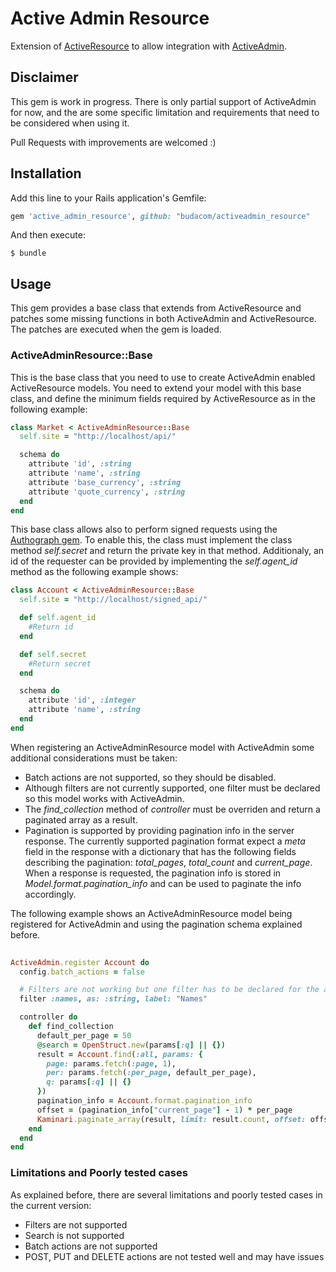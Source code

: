 # Active Admin Resource

Extension of [ActiveResource](https://github.com/rails/activeresource) to allow integration
with [ActiveAdmin](https://github.com/activeadmin/activeadmin).

## Disclaimer

This gem is work in progress. There is only partial support of ActiveAdmin for now, and the are some specific limitation and requirements that need to be considered when using it. 

Pull Requests with improvements are welcomed :)

## Installation

Add this line to your Rails application's Gemfile:

```ruby
gem 'active_admin_resource', github: "budacom/activeadmin_resource"
```

And then execute:

    $ bundle

## Usage

This gem provides a base class that extends from ActiveResource and patches some missing functions in both ActiveAdmin and ActiveResource. The patches are executed when the gem is loaded.

### ActiveAdminResource::Base

This is the base class that you need to use to create ActiveAdmin enabled ActiveResource models. You need to extend your model with this base class, and define the minimum fields required by ActiveResource as in the following example: 

```ruby
class Market < ActiveAdminResource::Base
  self.site = "http://localhost/api/"

  schema do
    attribute 'id', :string
    attribute 'name', :string
    attribute 'base_currency', :string
    attribute 'quote_currency', :string
  end
end
```

This base class allows also to perform signed requests using the [Authograph gem](https://github.com/budacom/authograph/). To enable this, the class must implement the class method *self.secret* and return the private key in that method. Additionaly, an id of the requester can be provided by implementing the *self.agent_id* method as the following example shows:  

```ruby
class Account < ActiveAdminResource::Base
  self.site = "http://localhost/signed_api/"

  def self.agent_id
    #Return id
  end

  def self.secret
    #Return secret
  end

  schema do
    attribute 'id', :integer
    attribute 'name', :string
  end
end

```
When registering an ActiveAdminResource model with ActiveAdmin some additional considerations must be taken:


* Batch actions are not supported, so they should be disabled.
* Although filters are not currently supported, one filter must be declared so this model works with ActiveAdmin.
* The *find_collection* method of *controller* must be overriden and return a paginated array as a result.
* Pagination is supported by providing pagination info in the server response. The currently supported pagination format expect a *meta* field in the response with a dictionary that has the following fields describing the pagination: *total_pages*, *total_count* and *current_page*.
When a response is requested, the pagination info is stored in *Model.format.pagination_info* and can be used to paginate the info accordingly.


The following example shows an ActiveAdminResource model being registered for ActiveAdmin and using the pagination schema explained before. 

```ruby
  
ActiveAdmin.register Account do
  config.batch_actions = false

  # Filters are not working but one filter has to be declared for the admin to work
  filter :names, as: :string, label: "Names"

  controller do
    def find_collection
      default_per_page = 50
      @search = OpenStruct.new(params[:q] || {})
      result = Account.find(:all, params: {
        page: params.fetch(:page, 1),
        per: params.fetch(:per_page, default_per_page),
        q: params[:q] || {}
      })
      pagination_info = Account.format.pagination_info
      offset = (pagination_info["current_page"] - 1) * per_page
      Kaminari.paginate_array(result, limit: result.count, offset: offset, total_count: pagination_info["total_count"])
    end
  end
end

```


### Limitations and Poorly tested cases

As explained before, there are several limitations and poorly tested cases in the current version:

* Filters are not supported
* Search is not supported
* Batch actions are not supported
* POST, PUT and DELETE actions are not tested well and may have issues
